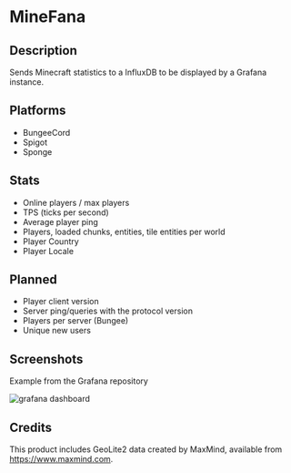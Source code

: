 # MineFana

## Description

Sends Minecraft statistics to a InfluxDB to be displayed by a Grafana instance.

## Platforms

* BungeeCord
* Spigot
* Sponge

## Stats

* Online players / max players
* TPS (ticks per second)
* Average player ping
* Players, loaded chunks, entities, tile entities per world
* Player Country
* Player Locale

## Planned

* Player client version
* Server ping/queries with the protocol version
* Players per server (Bungee)
* Unique new users

## Screenshots

Example from the Grafana repository

![grafana dashboard](https://grafana.org/assets/img/features/dashboard_ex1.png)

## Credits

This product includes GeoLite2 data created by MaxMind, available from
<a href="https://www.maxmind.com">https://www.maxmind.com</a>.
